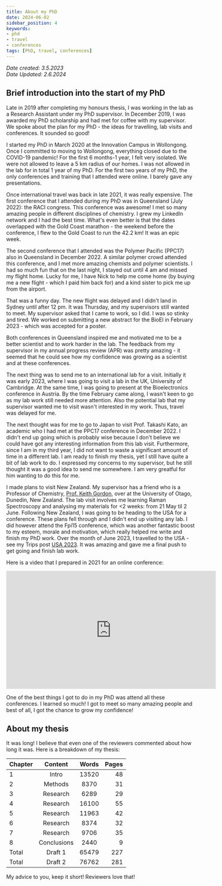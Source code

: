 ```yaml
---
title: About my PhD
date: 2024-06-02
sidebar_position: 4
keywords: 
- phd
- travel
- conferences
tags: [PhD, travel, conferences]
---
```

*Date created: 3.5.2023*<br/>
*Date Updated: 2.6.2024* 
## Brief introduction into the start of my PhD
Late in 2019 after completing my honours thesis, I was working in the lab as a Research Assistant under my PhD supervisor. In December 2019, I was awarded my PhD scholarship and had met for coffee with my supervisor. We spoke about the plan for my PhD  - the ideas for travelling, lab visits and conferences. It sounded so good!

I started my PhD in March 2020 at the Innovation Campus in Wollongong. Once I committed to moving to Wollongong, everything closed due to the COVID-19 pandemic! For the first 6 months-1 year, I felt very isolated. We were not allowed to leave a 5 km radius of our homes. I was not allowed in the lab for in total 1 year of my PhD. For the first two years of my PhD, the only conferences and training that I attended were online. I barely gave any presentations. 

Once international travel was back in late 2021, it was really expensive. The first conference that I attended during my PhD was in Queensland (July 2022): the RACI congress. This conference was awesome! I met so many amazing people in different disciplines of chemistry. I grew my LinkedIn network and I had the best time. What's even better is that the dates overlapped with the Gold Coast marathon - the weekend before the conference, I flew to the Gold Coast to run the 42.2 km! It was an epic week. 

The second conference that I attended was the Polymer Pacific (PPC17) also in Queensland in December 2022. A similar polymer crowd attended this conference, and I met more amazing chemists and polymer scientists. I had so much fun that on the last night, I stayed out until 4 am and missed my flight home. Lucky for me, I have Nick to help me come home (by buying me a new flight - which I paid him back for) and a kind sister to pick me up from the airport. 

That was a funny day. The new flight was delayed and I didn't land in Sydney until after 12 pm. It was Thursday, and my supervisors still wanted to meet. My supervisor asked that I came to work, so I did. I was so stinky and tired. We worked on submitting a new abstract for the BioEl in February 2023 - which was accepted for a poster. 

Both conferences in Queensland inspired me and motivated me to be a better scientist and to work harder in the lab. The feedback from my supervisor in my annual progress review (APR) was pretty amazing - it seemed that he could see how my confidence was growing as a scientist and at these conferences. 

The next thing was to send me to an international lab for a visit. Initially it was early 2023, where I was going to visit a lab in the UK, University of Cambridge. At the same time, I was going to present at the Bioelectronics conference in Austria. By the time February came along, I wasn't keen to go as my lab work still needed more attention. Also the potential lab that my supervisor wanted me to visit wasn't interested in my work. Thus, travel was delayed for me. 

The next thought was for me to go to Japan to visit Prof. Takashi Kato, an academic who I had met at the PPC17 conference in December 2022. I didn't end up going which is probably wise because I don't believe we could have got any interesting information from this lab visit. Furthermore, since I am in my third year, I did not want to waste a significant amount of time in a different lab. I am ready to finish my thesis, yet I still have quite a bit of lab work to do. I expressed my concerns to my supervisor, but he still thought it was a good idea to send me somewhere. I am very greatful for him wanting to do this for me. 

I made plans to visit New Zealand. My supervisor has a friend who is a Professor of Chemistry, [Prof. Keith Gordon](https://www.otago.ac.nz/chemistry/people/otago668566.html), over at the University of Otago, Dunedin, New Zealand. The lab visit involves me learning Raman Spectroscopy and analysing my materials for <2 weeks: from 21 May til 2 June. Following New Zealand, I was going to be heading to the USA for a conference. These plans fell through and I didn't end up visiting any lab. I did however attend the Fpi15 conference, which was another fantastic boost to my esteem, morale and motivation, which really helped me write and finish my PhD work. Over the month of June 2023, I travelled to the USA - see my Trips post [USA 2023](/docs/life/trips/usa.md). It was amazing and gave me a final push to get going and finish lab work. 

Here is a video that I prepared in 2021 for an online conference: 
<iframe width="560" height="315" src="https://www.youtube.com/embed/syxLTn4PcbA?si=q1embY56rHRaSRhG" title="YouTube video player" frameborder="0" allow="accelerometer; autoplay; clipboard-write; encrypted-media; gyroscope; picture-in-picture; web-share" referrerpolicy="strict-origin-when-cross-origin" allowfullscreen></iframe>

One of the best things I got to do in my PhD was attend all these conferences. I learned so much! I got to meet so many amazing people and best of all, I got the chance to grow my confidence! 



## About my thesis
It was long! I believe that even one of the reviewers commented about how long it was. Here is a breakdown of my thesis:


|  Chapter | Content |	Words |	Pages |
| :--------| :------:| :-----:| -----:|
| 1 | Intro | 13520	| 48|
| 2 | Methods | 8370 |	31 |
| 3 | Research | 6289 |	29 |
| 4 | Research | 16100 | 55 |
| 5 | Research | 11963|	42 |
| 6 | Research | 8374	| 32 |
| 7 | Research | 9706 |	35 |
| 8 | Conclusions | 2440 |	9|
|Total|Draft 1 | 65479	| 227 |
|Total|Draft 2 | 76762	| 281 |

My advice to you, keep it short! Reviewers love that! 